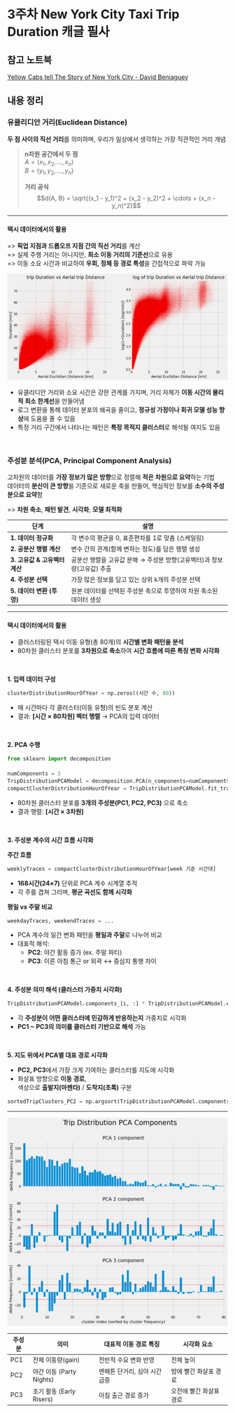 # 3주차 New York City Taxi Trip Duration 캐글 필사

## 참고 노트북

[Yellow Cabs tell The Story of New York City - David Beniaguev](https://www.kaggle.com/code/selfishgene/yellow-cabs-tell-the-story-of-new-york-city)


## 내용 정리

### 유클리디안 거리(Euclidean Distance)

**두 점 사이의 직선 거리**를 의미하며, 우리가 일상에서 생각하는 가장 직관적인 거리 개념

> **n차원 공간에서 두 점**<br>
> $A = (x_1, x_2, \dots, x_n)$<br>
> $B = (y_1, y_2, \dots, y_n)$
>
> **거리 공식**<br>
> $$d(A, B) = \sqrt{(x_1 - y_1)^2 + (x_2 - y_2)^2 + \cdots + (x_n - y_n)^2}$$

---
#### 택시 데이터에서의 활용

=> **픽업 지점과 드롭오프 지점 간의 직선 거리**를 계산<br>
=> 실제 주행 거리는 아니지만, **최소 이동 거리의 기준선**으로 유용<br>
=> 이동 소요 시간과 비교하여 **우회, 정체 등 경로 특성**을 간접적으로 파악 가능

![스크린샷](../image/screenshot7.png)

- 유클리디안 거리와 소요 시간은 강한 관계를 가지며, 거리 자체가 **이동 시간의 물리적 최소 한계선**을 만들어냄
- 로그 변환을 통해 데이터 분포의 왜곡을 줄이고, **정규성 가정이나 회귀 모델 성능 향상**에 도움을 줄 수 있음
- 특정 거리 구간에서 나타나는 패턴은 **특정 목적지 클러스터**로 해석될 여지도 있음

<br>

### 주성분 분석(PCA, Principal Component Analysis)

고차원의 데이터를 **가장 정보가 많은 방향**으로 정렬해 **적은 차원으로 요약**하는 기법<br>
데이터의 **분산이 큰 방향**을 기준으로 새로운 축을 만들어, 핵심적인 정보를 **소수의 주성분으로 요약**함

=> **차원 축소**, **패턴 발견**, **시각화**, **모델 최적화**

| 단계 | 설명 |
|------|------|
| **1. 데이터 정규화** | 각 변수의 평균을 0, 표준편차를 1로 맞춤 (스케일링) |
| **2. 공분산 행렬 계산** | 변수 간의 관계(함께 변하는 정도)를 담은 행렬 생성 |
| **3. 고유값 & 고유벡터 계산** | 공분산 행렬을 고유값 분해 → 주성분 방향(고유벡터)과 정보량(고유값) 추출 |
| **4. 주성분 선택** | 가장 많은 정보를 담고 있는 상위 k개의 주성분 선택 |
| **5. 데이터 변환 (투영)** | 원본 데이터를 선택된 주성분 축으로 투영하여 차원 축소된 데이터 생성 |

---
#### 택시 데이터에서의 활용

- 클러스터링된 택시 이동 유형(총 80개)의 **시간별 변화 패턴을 분석**
- 80차원 클러스터 분포를 **3차원으로 축소**하여 **시간 흐름에 따른 특징 변화 시각화**

<br>

**1. 입력 데이터 구성**

```python
clusterDistributionHourOfYear = np.zeros((시간 수, 80))
```

- 매 시간마다 각 클러스터(이동 유형)의 빈도 분포 계산  
- 결과: **[시간 × 80차원] 벡터 행렬** → PCA의 입력 데이터

<br>

**2. PCA 수행**

```python
from sklearn import decomposition

numComponents = 3
TripDistributionPCAModel = decomposition.PCA(n_components=numComponents, whiten=True, random_state=1)
compactClusterDistributionHourOfYear = TripDistributionPCAModel.fit_transform(clusterDistributionHourOfYear)
```

- 80차원 클러스터 분포를 **3개의 주성분(PC1, PC2, PC3)** 으로 축소  
- 결과 행렬: **[시간 × 3차원]**

<br>

**3. 주성분 계수의 시간 흐름 시각화**

**주간 흐름**

```python
weeklyTraces = compactClusterDistributionHourOfYear[week 기준 시간대]
```

- **168시간(24×7)** 단위로 PCA 계수 시계열 추적  
- 각 주를 겹쳐 그리며, **평균 곡선도 함께 시각화**

**평일 vs 주말 비교**

```python
weekdayTraces, weekendTraces = ...
```

- PCA 계수의 일간 변화 패턴을 **평일과 주말**로 나누어 비교  
- 대표적 해석:
  - **PC2**: 야간 활동 증가 (ex. 주말 파티)
  - **PC3**: 이른 아침 통근 or 외곽 ↔ 중심지 통행 차이

<br>

**4. 주성분 의미 해석 (클러스터 가중치 시각화)**

```python
TripDistributionPCAModel.components_[i, :] * TripDistributionPCAModel.explained_variance_[i]
```

- 각 **주성분이 어떤 클러스터에 민감하게 반응하는지** 가중치로 시각화  
- **PC1 ~ PC3의 의미를 클러스터 기반으로 해석** 가능

<br>

**5. 지도 위에서 PCA별 대표 경로 시각화**

- **PC2, PC3**에서 가장 크게 기여하는 클러스터를 지도에 시각화  
- 화살표 방향으로 **이동 경로**,  
  색상으로 **출발지(마젠타)** / **도착지(초록)** 구분

```python
sortedTripClusters_PC2 = np.argsort(TripDistributionPCAModel.components_[1,:])
```

---
![스크린샷](../image/screenshot8.png)

| 주성분 | 의미                   | 대표적 이동 경로 특징             | 시각화 요소                 |
|--------|------------------------|-----------------------------------|-----------------------------|
| PC1    | 전체 이동량(gain)       | 전반적 수요 변화 반영              | 전체 높이                   |
| PC2    | 야간 이동 (Party Nights) | 맨해튼 단거리, 심야 시간 급증       | 밤에 빨간 화살표 경로        |
| PC3    | 조기 활동 (Early Risers) | 아침 출근 경로 증가                | 오전에 빨간 화살표 경로      |
